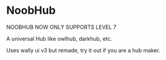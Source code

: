 # NoobHub
NOOBHUB NOW ONLY SUPPORTS LEVEL 7

A universal Hub like owlhub, darkhub, etc.

Uses wally ui v3 but remade, try it out if you are a hub maker.

